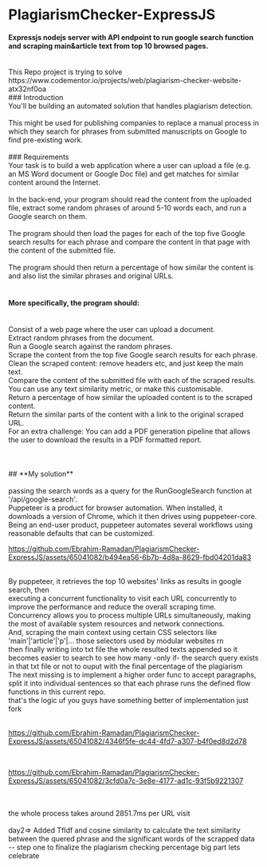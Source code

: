 # PlagiarismChecker-ExpressJS
#### Expressjs nodejs server with API endpoint to run google search function and scraping main&amp;article text from top 10 browsed pages.
<br>
This Repo project is trying to solve https://www.codementor.io/projects/web/plagiarism-checker-website-atx32nf0oa 
<br>
### Introduction<br>
You'll be building an automated solution that handles plagiarism detection.
<br><br>
This might be used for publishing companies to replace a manual process in which they search for phrases from submitted manuscripts on Google to find pre-existing work.
<br><br>
### Requirements<br>
Your task is to build a web application where a user can upload a file (e.g. an MS Word document or Google Doc file) and get matches for similar content around the Internet.
<br><br>
In the back-end, your program should read the content from the uploaded file, extract some random phrases of around 5-10 words each, and run a Google search on them.
<br><br>
The program should then load the pages for each of the top five Google search results for each phrase and compare the content in that page with the content of the submitted file.
<br><br>
The program should then return a percentage of how similar the content is and also list the similar phrases and original URLs.<br><br>

#### More specifically, the program should:<br>
<br>
Consist of a web page where the user can upload a document.<br>
Extract random phrases from the document.<br>
Run a Google search against the random phrases.<br>
Scrape the content from the top five Google search results for each phrase.<br>
Clean the scraped content: remove headers etc, and just keep the main text.<br>
Compare the content of the submitted file with each of the scraped results. You can use any text similarity metric, or make this customisable.<br>
Return a percentage of how similar the uploaded content is to the scraped content.<br>
Return the similar parts of the content with a link to the original scraped URL.<br>
For an extra challenge: You can add a PDF generation pipeline that allows the user to download the results in a PDF formatted report.
<br>
<br><br><br>
## **My solution**
<br><br>
passing the search words as a query for the RunGoogleSearch function at '/api/google-search'.
<br> Puppeteer is a product for browser automation. When installed, it downloads a version of Chrome, which it then drives using puppeteer-core. Being an end-user product, puppeteer automates several workflows using reasonable defaults that can be customized.
<br>


https://github.com/Ebrahim-Ramadan/PlagiarismChecker-ExpressJS/assets/65041082/b494ea56-6b7b-4d8a-8629-fbd04201da83


<br>
By puppeteer, it retrieves the top 10 websites' links as results in google search, then <br> executing a concurrent functionality to visit each URL concurrently to improve the performance and reduce the overall scraping time. Concurrency allows you to process multiple URLs simultaneously, making the most of available system resources and network connections.
<br>
And, scraping the main context using certain CSS selectors like 'main'|'article'|'p'|... those selectors used by modular websites rn <br>
then finally writing into txt file the whole resulted texts appended so it becomes easier to search to see how many -only if- the search query exists in that txt file or not to ouput with the final percentage of the plagiarism
<br> The next missing is to implement a higher order func to accept paragraphs, split it into individual sentences so that each phrase runs the defined flow functions in this current repo. <br> that's the logic uf you guys have something better of implementation just fork
<br><br>

 https://github.com/Ebrahim-Ramadan/PlagiarismChecker-ExpressJS/assets/65041082/4346f5fe-dc44-4fd7-a307-b4f0ed8d2d78 
 
<br>

 https://github.com/Ebrahim-Ramadan/PlagiarismChecker-ExpressJS/assets/65041082/3cfd0a7c-3e8e-4177-ad1c-93f5b9221307 

<br>
<br>
the whole process takes around 2851.7ms per URL visit
<br>
<br>
day2=> Added TfIdf and cosine similarity to calculate the text similarity between the quered phrase and the significant words of the scrapped data -- step one to finalize the plagiarism checking percentage big part lets celebrate

